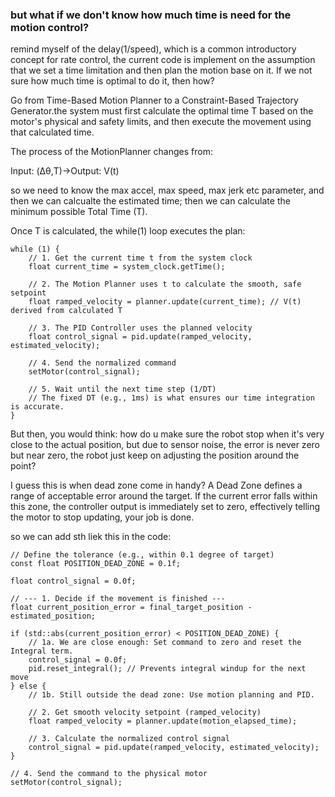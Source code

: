 ### but what if we don't know how much time is need for the motion control?

remind myself of the delay(1/speed), which is a common introductory concept for rate control, the current code is implement on the assumption that we set a time limitation and then plan the motion base on it. If we not sure how much time is optimal to do it, then how?

Go from Time-Based Motion Planner to a Constraint-Based Trajectory Generator.the system must first calculate the optimal time T based on the motor's physical and safety limits, and then execute the movement using that calculated time.

The process of the MotionPlanner changes from:

Input: (Δθ,T)→Output: V(t)

so we need to know the max accel, max speed, max jerk etc parameter, and then we can calcualte the estimated time; then we can calculate the minimum possible Total Time (T).

Once T is calculated, the while(1) loop executes the plan: 
```
while (1) {
    // 1. Get the current time t from the system clock
    float current_time = system_clock.getTime();
    
    // 2. The Motion Planner uses t to calculate the smooth, safe setpoint
    float ramped_velocity = planner.update(current_time); // V(t) derived from calculated T
    
    // 3. The PID Controller uses the planned velocity
    float control_signal = pid.update(ramped_velocity, estimated_velocity);
    
    // 4. Send the normalized command
    setMotor(control_signal); 
    
    // 5. Wait until the next time step (1/DT)
    // The fixed DT (e.g., 1ms) is what ensures our time integration is accurate.
}
```

But then, you would think: how do u make sure the robot stop when it's very close to the actual position, but due to sensor noise, the error is never zero but near zero, the robot just keep on adjusting the position around the point? 

I guess this is when dead zone come in handy? A Dead Zone defines a range of acceptable error around the target. If the current error falls within this zone, the controller output is immediately set to zero, effectively telling the motor to stop updating, your job is done.

so we can add sth liek this in the code: 

```
// Define the tolerance (e.g., within 0.1 degree of target)
const float POSITION_DEAD_ZONE = 0.1f; 

float control_signal = 0.0f; 

// --- 1. Decide if the movement is finished ---
float current_position_error = final_target_position - estimated_position;

if (std::abs(current_position_error) < POSITION_DEAD_ZONE) {
    // 1a. We are close enough: Set command to zero and reset the Integral term.
    control_signal = 0.0f;
    pid.reset_integral(); // Prevents integral windup for the next move
} else {
    // 1b. Still outside the dead zone: Use motion planning and PID.

    // 2. Get smooth velocity setpoint (ramped_velocity)
    float ramped_velocity = planner.update(motion_elapsed_time); 

    // 3. Calculate the normalized control signal
    control_signal = pid.update(ramped_velocity, estimated_velocity);
}

// 4. Send the command to the physical motor
setMotor(control_signal); 
```